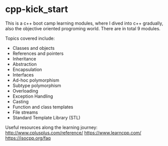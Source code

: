 # cpp-kick_start
This is a c++ boot camp learning modules, where I dived into c++ gradually, also the objective oriented progroming world. There are in total 9 modules.

Topics covered include:

- Classes and objects
- References and pointers
- Inheritance
- Abstraction
- Encapsulation
- Interfaces
- Ad-hoc polymorphism
- Subtype polymorphism
- Overloading
- Exception Handling
- Casting
- Function and class templates
- File streams
- Standard Template Library (STL)
  
Useful resources along the learning journey:
  http://www.cplusplus.com/reference/
  https://www.learncpp.com/
  https://isocpp.org/faq
  
